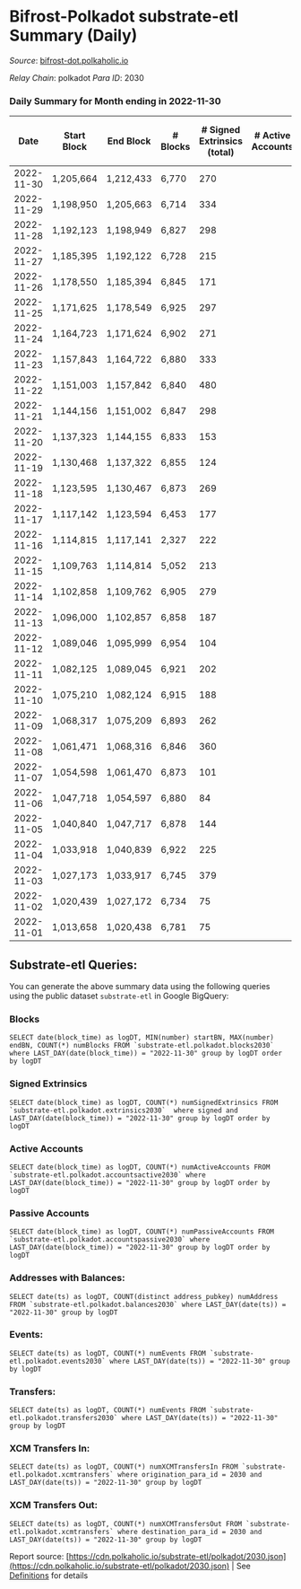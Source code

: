 # Bifrost-Polkadot substrate-etl Summary (Daily)

_Source_: [bifrost-dot.polkaholic.io](https://bifrost-dot.polkaholic.io)

*Relay Chain*: polkadot
*Para ID*: 2030



### Daily Summary for Month ending in 2022-11-30


| Date | Start Block | End Block | # Blocks | # Signed Extrinsics (total) | # Active Accounts | # Passive | # New | # Addresses with Balances | # Events | # Transfers | # XCM Transfers In | # XCM Transfers Out | Issues | 
| ---- | ----------- | --------- | -------- | --------------------------- | ----------------- | --------- | ----- | ------------------------- | -------- | ----------- | ------------------ | ------------------- | ------ |
| 2022-11-30 | 1,205,664 | 1,212,433 | 6,770 | 270 |  |  |  | 3,188 | 16,024 | 178  | 20 ($2,874.31) | 5 ($65.35) |  |
| 2022-11-29 | 1,198,950 | 1,205,663 | 6,714 | 334 |  |  |  | 3,180 | 16,571 | 204  | 33 ($11,526.31) | 6 ($1,645.56) |  |
| 2022-11-28 | 1,192,123 | 1,198,949 | 6,827 | 298 |  |  |  |  | 16,553 | 326  | 35 ($12,857.97) | 4 ($2,377.32) |  |
| 2022-11-27 | 1,185,395 | 1,192,122 | 6,728 | 215 |  |  |  |  | 15,503 | 148  | 23 ($2,094.21) | 2 ($401.51) |  |
| 2022-11-26 | 1,178,550 | 1,185,394 | 6,845 | 171 |  |  |  | 3,165 | 15,363 | 132  | 23 ($7,548.49) | 1  |  |
| 2022-11-25 | 1,171,625 | 1,178,549 | 6,925 | 297 |  |  |  | 3,160 | 16,466 | 106  | 21 ($35,165.78) | 4 ($56.84) |  |
| 2022-11-24 | 1,164,723 | 1,171,624 | 6,902 | 271 |  |  |  |  | 16,344 | 176 ($57.77) | 26 ($3,495.57) | 1 ($0.03) |  |
| 2022-11-23 | 1,157,843 | 1,164,722 | 6,880 | 333 |  |  |  |  | 16,779 | 252  | 32 ($18,882.23) | 2 ($5.63) |  |
| 2022-11-22 | 1,151,003 | 1,157,842 | 6,840 | 480 |  |  |  |  | 17,993 | 297  | 40 ($64,358.70) | 9 ($13,989.58) |  |
| 2022-11-21 | 1,144,156 | 1,151,002 | 6,847 | 298 |  |  |  |  | 16,478 | 218  | 72 ($12,729.64) | 36 ($7,620.70) |  |
| 2022-11-20 | 1,137,323 | 1,144,155 | 6,833 | 153 |  |  |  | 3,111 | 14,961 | 136  | 8 ($2,464.17) | 2 ($4,949.68) |  |
| 2022-11-19 | 1,130,468 | 1,137,322 | 6,855 | 124 |  |  |  | 3,106 | 14,857 | 125  | 7 ($4,507.56) | 3 ($1,091.15) |  |
| 2022-11-18 | 1,123,595 | 1,130,467 | 6,873 | 269 |  |  |  |  | 15,916 | 110  | 6 ($1,423.84) | 4 ($244.51) |  |
| 2022-11-17 | 1,117,142 | 1,123,594 | 6,453 | 177 |  |  |  |  | 14,486 | 159  | 15 ($4,084.65) | 4 ($1,196.21) |  |
| 2022-11-16 | 1,114,815 | 1,117,141 | 2,327 | 222 |  |  |  | 3,097 | 6,606 | 178  | 19 ($13,242.83) | 13 ($1,738.83) |  |
| 2022-11-15 | 1,109,763 | 1,114,814 | 5,052 | 213 |  |  |  | 3,081 | 11,973 | 222  | 19 ($7,676.89) | 8 ($249.18) |  |
| 2022-11-14 | 1,102,858 | 1,109,762 | 6,905 | 279 |  |  |  |  | 16,203 | 293  | 23 ($2,643.19) | 10 ($5,352.49) |  |
| 2022-11-13 | 1,096,000 | 1,102,857 | 6,858 | 187 |  |  |  |  | 15,316 | 169  | 11 ($5,043.07) | 3 ($1,485.67) |  |
| 2022-11-12 | 1,089,046 | 1,095,999 | 6,954 | 104 |  |  |  |  | 14,864 | 90  | 9 ($4,578.72) | 1 ($289.51) |  |
| 2022-11-11 | 1,082,125 | 1,089,045 | 6,921 | 202 |  |  |  |  | 15,655 | 239  | 13 ($21,895.03) | 5 ($298.48) |  |
| 2022-11-10 | 1,075,210 | 1,082,124 | 6,915 | 188 |  |  |  |  | 15,484 | 205  | 14 ($9,891.85) | 6 ($3,551.31) |  |
| 2022-11-09 | 1,068,317 | 1,075,209 | 6,893 | 262 |  |  |  |  | 16,239 | 336  | 15 ($22,928.12) | 13 ($11,018.11) |  |
| 2022-11-08 | 1,061,471 | 1,068,316 | 6,846 | 360 |  |  |  | 3,002 | 17,081 | 524  | 18 ($11,482.49) | 7 ($2,100.06) |  |
| 2022-11-07 | 1,054,598 | 1,061,470 | 6,873 | 101 |  |  |  |  | 14,641 | 59  | 7 ($3,319.92) | 2 ($1,946.24) |  |
| 2022-11-06 | 1,047,718 | 1,054,597 | 6,880 | 84 |  |  |  |  | 14,571 | 93  | 11 ($4,972.93) | 7 ($4,451.97) |  |
| 2022-11-05 | 1,040,840 | 1,047,717 | 6,878 | 144 |  |  |  | 2,987 | 15,254 | 174 ($165.52) | 15 ($27,500.73) | 8 ($15,060.71) |  |
| 2022-11-04 | 1,033,918 | 1,040,839 | 6,922 | 225 |  |  |  | 2,979 | 15,947 | 264  | 21 ($19,564.86) | 8 ($2,232.23) |  |
| 2022-11-03 | 1,027,173 | 1,033,917 | 6,745 | 379 |  |  |  | 2,970 | 17,133 | 463  | 39 ($10,747.31) | 3 ($5,532.04) |  |
| 2022-11-02 | 1,020,439 | 1,027,172 | 6,734 | 75 |  |  |  | 2,956 | 14,110 | 52  | 6 ($129.90) | 3 ($89.35) |  |
| 2022-11-01 | 1,013,658 | 1,020,438 | 6,781 | 75 |  |  |  | 2,951 | 14,234 | 53  | 7 ($735.10) | 4 ($6,453.17) |  |

## Substrate-etl Queries:
You can generate the above summary data using the following queries using the public dataset `substrate-etl` in Google BigQuery:


### Blocks
```
SELECT date(block_time) as logDT, MIN(number) startBN, MAX(number) endBN, COUNT(*) numBlocks FROM `substrate-etl.polkadot.blocks2030`  where LAST_DAY(date(block_time)) = "2022-11-30" group by logDT order by logDT
```


### Signed Extrinsics
```
SELECT date(block_time) as logDT, COUNT(*) numSignedExtrinsics FROM `substrate-etl.polkadot.extrinsics2030`  where signed and LAST_DAY(date(block_time)) = "2022-11-30" group by logDT order by logDT
```


### Active Accounts
```
SELECT date(block_time) as logDT, COUNT(*) numActiveAccounts FROM `substrate-etl.polkadot.accountsactive2030` where LAST_DAY(date(block_time)) = "2022-11-30" group by logDT order by logDT
```


### Passive Accounts
```
SELECT date(block_time) as logDT, COUNT(*) numPassiveAccounts FROM `substrate-etl.polkadot.accountspassive2030` where LAST_DAY(date(block_time)) = "2022-11-30" group by logDT order by logDT
```


### Addresses with Balances:
```
SELECT date(ts) as logDT, COUNT(distinct address_pubkey) numAddress FROM `substrate-etl.polkadot.balances2030` where LAST_DAY(date(ts)) = "2022-11-30" group by logDT
```


### Events:
```
SELECT date(ts) as logDT, COUNT(*) numEvents FROM `substrate-etl.polkadot.events2030` where LAST_DAY(date(ts)) = "2022-11-30" group by logDT
```


### Transfers:
```
SELECT date(ts) as logDT, COUNT(*) numEvents FROM `substrate-etl.polkadot.transfers2030` where LAST_DAY(date(ts)) = "2022-11-30" group by logDT
```


### XCM Transfers In:
```
SELECT date(ts) as logDT, COUNT(*) numXCMTransfersIn FROM `substrate-etl.polkadot.xcmtransfers` where origination_para_id = 2030 and LAST_DAY(date(ts)) = "2022-11-30" group by logDT
```


### XCM Transfers Out:
```
SELECT date(ts) as logDT, COUNT(*) numXCMTransfersOut FROM `substrate-etl.polkadot.xcmtransfers` where destination_para_id = 2030 and LAST_DAY(date(ts)) = "2022-11-30" group by logDT
```



Report source: [https://cdn.polkaholic.io/substrate-etl/polkadot/2030.json](https://cdn.polkaholic.io/substrate-etl/polkadot/2030.json) | See [Definitions](/DEFINITIONS.md) for details
